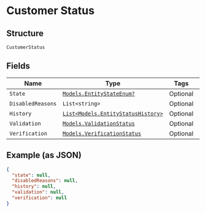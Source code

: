 
# Customer Status

## Structure

`CustomerStatus`

## Fields

| Name | Type | Tags | Description |
|  --- | --- | --- | --- |
| `State` | [`Models.EntityStateEnum?`](../../doc/models/entity-state-enum.md) | Optional | - |
| `DisabledReasons` | `List<string>` | Optional | - |
| `History` | [`List<Models.EntityStatusHistory>`](../../doc/models/entity-status-history.md) | Optional | - |
| `Validation` | [`Models.ValidationStatus`](../../doc/models/validation-status.md) | Optional | - |
| `Verification` | [`Models.VerificationStatus`](../../doc/models/verification-status.md) | Optional | - |

## Example (as JSON)

```json
{
  "state": null,
  "disabledReasons": null,
  "history": null,
  "validation": null,
  "verification": null
}
```

